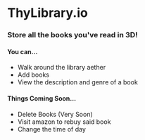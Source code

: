 # ThyLibrary.io

### Store all the books you've read in 3D!

#### You can...
- Walk around the library aether
- Add books
- View the description and genre of a book

#### Things Coming Soon...
- Delete Books (Very Soon)
- Visit amazon to rebuy said book
- Change the time of day

